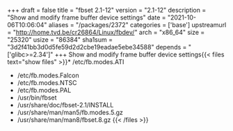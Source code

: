 +++
draft = false
title = "fbset 2.1-12"
version = "2.1-12"
description = "Show and modify frame buffer device settings"
date = "2021-10-06T10:06:04"
aliases = "/packages/2372"
categories = ['base']
upstreamurl = "http://home.tvd.be/cr26864/Linux/fbdev/"
arch = "x86_64"
size = "25320"
usize = "86384"
sha1sum = "3d2f41bb3d0d5fe59d2d2cbe19eadae5ebe34588"
depends = "['glibc>=2.34']"
+++
Show and modify frame buffer device settings{{< files text="show files" >}}* /etc/fb.modes.ATI
* /etc/fb.modes.Falcon
* /etc/fb.modes.NTSC
* /etc/fb.modes.PAL
* /usr/bin/fbset
* /usr/share/doc/fbset-2.1/INSTALL
* /usr/share/man/man5/fb.modes.5.gz
* /usr/share/man/man8/fbset.8.gz
{{< /files >}}